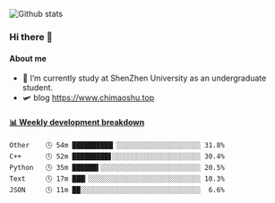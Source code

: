 ![Github stats](https://github-readme-stats.vercel.app/api?username=chimaoshu&show_icons=true&theme=cobalt)

### Hi there 👋

#### About me

- 🏫 I’m currently study at ShenZhen University as an undergraduate student.
- 🛩️ blog  https://www.chimaoshu.top

<!-- waka-box start -->
#### <a href="https://gist.github.com/e235103f6d3ace58395a9ff863c34467" target="_blank">📊 Weekly development breakdown</a>
```text
Other    🕓 54m ██████████▏░░░░░░░░░░░░░░░░░░░░░ 31.8%
C++      🕓 52m █████████▋░░░░░░░░░░░░░░░░░░░░░░ 30.4%
Python   🕓 35m ██████▌░░░░░░░░░░░░░░░░░░░░░░░░░ 20.5%
Text     🕓 17m ███▎░░░░░░░░░░░░░░░░░░░░░░░░░░░░ 10.3%
JSON     🕓 11m ██░░░░░░░░░░░░░░░░░░░░░░░░░░░░░░  6.6%
```
<!-- Powered by https://github.com/YouEclipse/waka-box-go . -->
<!-- waka-box end -->
